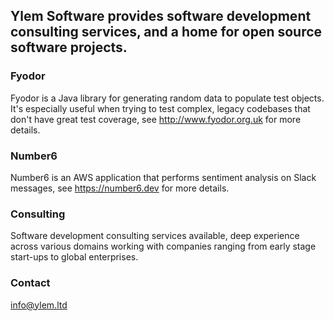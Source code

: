 ## Ylem Software provides software development consulting services, and a home for open source software projects.

### Fyodor 
Fyodor is a Java library for generating random data to populate test objects. It's especially useful when trying to test complex, legacy codebases that don't have great test coverage, see http://www.fyodor.org.uk for more details.

### Number6
Number6 is an AWS application that performs sentiment analysis on Slack messages, see https://number6.dev for more details.

### Consulting
Software development consulting services available, deep experience across various domains working with companies ranging from early stage start-ups to global enterprises.

### Contact
info@ylem.ltd


